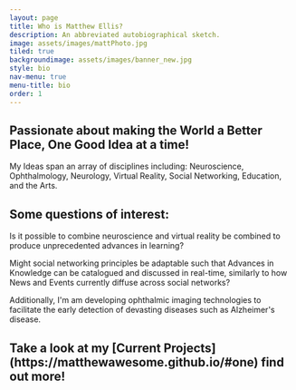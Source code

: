 ```yaml
---
layout: page
title: Who is Matthew Ellis?
description: An abbreviated autobiographical sketch. 
image: assets/images/mattPhoto.jpg
tiled: true
backgroundimage: assets/images/banner_new.jpg
style: bio
nav-menu: true
menu-title: bio
order: 1
---
```

<h2>Passionate about making the World a Better Place, One Good Idea at a time!</h2> 


My Ideas span an array of disciplines including: Neuroscience, Ophthalmology, 
Neurology, Virtual Reality, Social Networking, Education, and the Arts.


<h2>
Some questions of interest: 
</h2>



Is it possible to combine neuroscience and virtual reality be combined to produce unprecedented advances 
in learning? 

Might social networking principles be adaptable such that Advances in Knowledge can be 
catalogued and discussed in real-time, similarly to how News and Events currently diffuse across social networks? 

Additionally, I'm am developing ophthalmic imaging technologies to facilitate the early detection 
of devasting diseases such as Alzheimer's disease.


<h2>Take a look at my [Current Projects](https://matthewawesome.github.io/#one) find out more!</h2>







